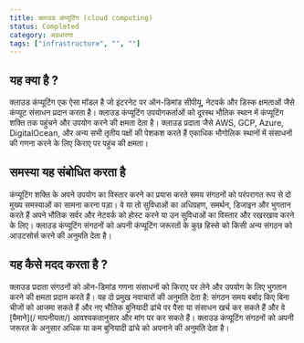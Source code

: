 ```yaml
---
title: क्लाउड कंप्यूटिंग (cloud computing)
status: Completed
category: अवधारणा
tags: ["infrastructure", "", ""]
---
```

## यह क्या है ?

क्लाउड कंप्यूटिंग एक ऐसा मॉडल है जो इंटरनेट पर ऑन-डिमांड सीपीयू, नेटवर्क और डिस्क क्षमताओं जैसे कंप्यूट संसाधन प्रदान करता है।
क्लाउड कंप्यूटिंग उपयोगकर्ताओं को दूरस्थ भौतिक स्थान में कंप्यूटिंग शक्ति तक पहुंचने और उपयोग करने की क्षमता देता है।
क्लाउड प्रदाता जैसे AWS, GCP, Azure, DigitalOcean, और अन्य सभी तृतीय पक्षों की पेशकश करते हैं
एकाधिक भौगोलिक स्थानों में संसाधनों की गणना करने के लिए किराए पर पहुंच की क्षमता।

## समस्या यह संबोधित करता है

कंप्यूटिंग शक्ति के अपने उपयोग का विस्तार करने का प्रयास करते समय संगठनों को परंपरागत रूप से दो मुख्य समस्याओं का सामना करना पड़ा।
वे या तो सुविधाओं का अधिग्रहण, समर्थन, डिजाइन और भुगतान करते हैं
अपने भौतिक सर्वर और नेटवर्क को होस्ट करने या उन सुविधाओं का विस्तार और रखरखाव करने के लिए।
क्लाउड कंप्यूटिंग संगठनों को अपनी कंप्यूटिंग जरूरतों के कुछ हिस्से को किसी अन्य संगठन को आउटसोर्स करने की अनुमति देता है।

## यह कैसे मदद करता है ?

क्लाउड प्रदाता संगठनों को ऑन-डिमांड गणना संसाधनों को किराए पर लेने और उपयोग के लिए भुगतान करने की क्षमता प्रदान करते हैं।
यह दो प्रमुख नवाचारों की अनुमति देता है:
संगठन समय बर्बाद किए बिना चीजों को आजमा सकते हैं और नए भौतिक बुनियादी ढांचे पर पैसा या संसाधन खर्च कर सकते हैं
और वे [पैमाने](/ मापनीयता/) आवश्यकतानुसार और मांग पर कर सकते हैं।
क्लाउड कंप्यूटिंग संगठनों को अपनी जरूरत के अनुसार अधिक या कम बुनियादी ढांचे को अपनाने की अनुमति देता है।
